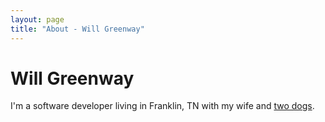 ```yaml
---
layout: page
title: "About - Will Greenway"
---
```


# Will Greenway

I'm a software developer living in Franklin, TN with my wife and [two dogs](/assets/images/dogs.jpg).